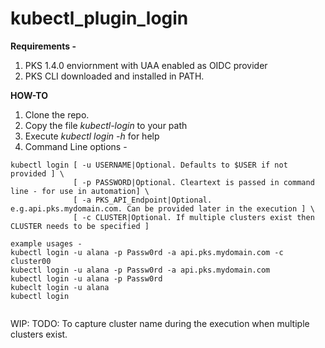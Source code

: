 # kubectl_plugin_login

**Requirements -**

1. PKS 1.4.0 enviornment with UAA enabled as OIDC provider
2. PKS CLI downloaded and installed in PATH. 

**HOW-TO**

1. Clone the repo.
2. Copy the file *kubectl-login* to your path
2. Execute *kubectl login -h* for help
3. Command Line options - 
```
kubectl login [ -u USERNAME|Optional. Defaults to $USER if not provided ] \
              [ -p PASSWORD|Optional. Cleartext is passed in command line - for use in automation] \
              [ -a PKS_API_Endpoint|Optional. e.g.api.pks.mydomain.com. Can be provided later in the execution ] \
              [ -c CLUSTER|Optional. If multiple clusters exist then CLUSTER needs to be specified ]
              
example usages - 
kubectl login -u alana -p Passw0rd -a api.pks.mydomain.com -c cluster00
kubectl login -u alana -p Passw0rd -a api.pks.mydomain.com 
kubectl login -u alana -p Passw0rd 
kubeclt login -u alana
kubectl login


```
WIP: TODO: To capture cluster name during the execution when multiple clusters exist. 

